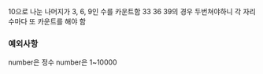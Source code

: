 10으로 나눈 나머지가 3, 6, 9인 수를 카운트함
33 36 39의 경우 두번쳐야하니 
각 자리수마다 또 카운트를 해야 함

<h3>예외사항</h3>
number은 정수
number은 1~10000